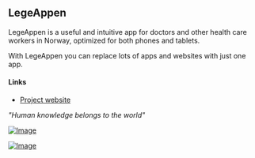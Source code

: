 ## LegeAppen

LegeAppen is a useful and intuitive app for doctors and other health care workers in Norway, optimized for both phones and tablets.

With LegeAppen you can replace lots of apps and websites with just one app.

#### Links
* [Project website](http://www.olejon.net/code/mdapp/)

_"Human knowledge belongs to the world"_

[![Image](https://www.paypalobjects.com/no_NO/i/btn/btn_donate_LG.gif)](http://www.olejon.net/code/mdapp/?page=donate)

[![Image](https://button.flattr.com/flattr-badge-large.png)](https://flattr.com/submit/auto?fid=3p1kgw&url=https%3A%2F%2Fgithub.com%2Folejon%2Fmdapp)
